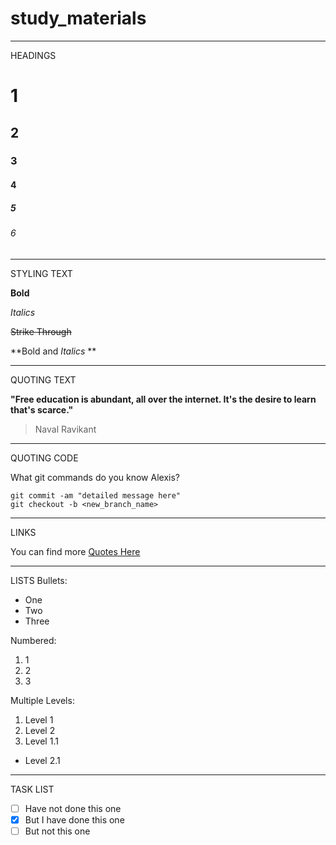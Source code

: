 # study_materials
___
HEADINGS

# 1
## 2
### 3
#### 4
##### 5
###### 6
___

STYLING TEXT

**Bold**

*Italics*

~~Strike Through~~

**Bold and _Italics_ **
___

QUOTING TEXT

**"Free education is abundant, all over the internet. It's the desire to learn that's scarce."**
> Naval Ravikant

___

QUOTING CODE

What git commands do you know Alexis?
```
git commit -am "detailed message here"
git checkout -b <new_branch_name>
```

___
LINKS

You can find more [Quotes Here](http://www.goodreads.com/quotes/tag/philosophy)

___
LISTS
Bullets:

- One
- Two 
- Three

Numbered:
1. 1
2. 2 
3. 3

Multiple Levels:
1. Level 1
  1. Level 2
2. Level 1.1
  * Level 2.1
  
___
TASK LIST

-[ ] Have not done this one
-[x] But I have done this one
-[ ] But not this one
